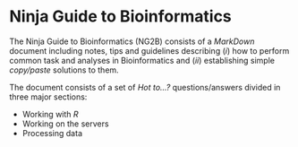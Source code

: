 Ninja Guide to Bioinformatics
=============================

The Ninja Guide to Bioinformatics (NG2B) consists of a _MarkDown_ document including notes, tips and guidelines describing (_i_) how to perform common task and analyses in Bioinformatics and (_ii_) establishing simple _copy/paste_ solutions to them. 

The document consists of a set of _Hot to...?_ questions/answers divided in three major sections:

* Working with _R_
* Working on the servers
* Processing data
